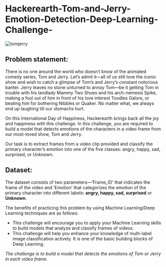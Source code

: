 # Hackerearth-Tom-and-Jerry-Emotion-Detection-Deep-Learning-Challenge-
![tomjerry](https://media-fastly.hackerearth.com/media/hackathon/hackerearth-deep-learning-challenge-emotion-detection-tom-jerry-cartoon/images/e401acf067-ad-image_detect-emotions-tom-jerry-cartoon.png)
## Problem statement:
There is no one around the world who doesn’t know of the animated comedy series, Tom and Jerry. Let’s admit it—all of us still love the iconic show and wish to catch a glimpse of Tom’s and Jerry’s constant notorious banter. Jerry leaves no stone unturned to annoy Tom—be it getting Tom in trouble with his landlady Mammy Two Shoes and his arch-nemesis Spike, making a fool out of him in front of his love interest Toodles Galore, or beating him for bothering Nibbles or Quaker. No matter what, we always end up laughing till our stomachs hurt.

On this International Day of Happiness, Hackerearth brings back all the joy and happiness with this challenge. In this challenge, you are required to build a model that detects emotions of the characters in a video frame from our most-loved show, Tom and Jerry.   

Our task is to extract frames from a video clip provided and classify the primary character’s emotion into one of the five classes: angry, happy, sad, surprised, or Unknown.

## Dataset:
The dataset consists of two parameters—‘Frame_ID’ that indicates the frame of the video and ‘Emotion’ that categorizes the emotion of the primary character into different labels: **angry, happy, sad, surprised** or **Unknown**.

The benefits of practicing this problem by using Machine Learning/Deep Learning techniques are as follows:
* This challenge will encourage you to apply your Machine Learning skills to build models that analyze and classify frames of videos.
* This challenge will help you enhance your knowledge of multi-label image classification actively. It is one of the basic building blocks of Deep Learning.

_The challenge is to build a model that detects the emotions of Tom or Jerry in each video frame._
